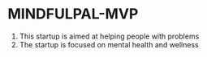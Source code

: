 # MINDFULPAL-MVP
1. This startup is aimed at helping people with problems
2. The startup is focused on mental health and wellness
